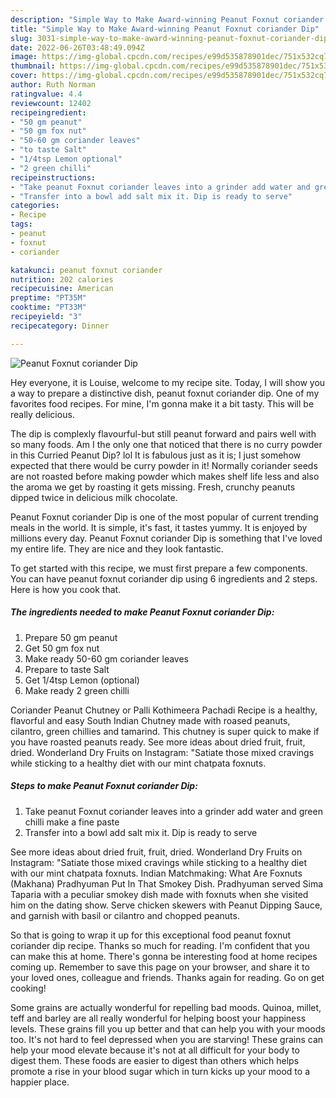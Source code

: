 ```yaml
---
description: "Simple Way to Make Award-winning Peanut Foxnut coriander Dip"
title: "Simple Way to Make Award-winning Peanut Foxnut coriander Dip"
slug: 3031-simple-way-to-make-award-winning-peanut-foxnut-coriander-dip
date: 2022-06-26T03:48:49.094Z
image: https://img-global.cpcdn.com/recipes/e99d535878901dec/751x532cq70/peanut-foxnut-coriander-dip-recipe-main-photo.jpg
thumbnail: https://img-global.cpcdn.com/recipes/e99d535878901dec/751x532cq70/peanut-foxnut-coriander-dip-recipe-main-photo.jpg
cover: https://img-global.cpcdn.com/recipes/e99d535878901dec/751x532cq70/peanut-foxnut-coriander-dip-recipe-main-photo.jpg
author: Ruth Norman
ratingvalue: 4.4
reviewcount: 12402
recipeingredient:
- "50 gm peanut"
- "50 gm fox nut"
- "50-60 gm coriander leaves"
- "to taste Salt"
- "1/4tsp Lemon optional"
- "2 green chilli"
recipeinstructions:
- "Take peanut Foxnut coriander leaves into a grinder add water and green chilli make a fine paste"
- "Transfer into a bowl add salt mix it. Dip is ready to serve"
categories:
- Recipe
tags:
- peanut
- foxnut
- coriander

katakunci: peanut foxnut coriander 
nutrition: 202 calories
recipecuisine: American
preptime: "PT35M"
cooktime: "PT33M"
recipeyield: "3"
recipecategory: Dinner

---
```



![Peanut Foxnut coriander Dip](https://img-global.cpcdn.com/recipes/e99d535878901dec/751x532cq70/peanut-foxnut-coriander-dip-recipe-main-photo.jpg)

Hey everyone, it is Louise, welcome to my recipe site. Today, I will show you a way to prepare a distinctive dish, peanut foxnut coriander dip. One of my favorites food recipes. For mine, I'm gonna make it a bit tasty. This will be really delicious.

The dip is complexly flavourful-but still peanut forward and pairs well with so many foods. Am I the only one that noticed that there is no curry powder in this Curried Peanut Dip? lol It is fabulous just as it is; I just somehow expected that there would be curry powder in it! Normally coriander seeds are not roasted before making powder which makes shelf life less and also the aroma we get by roasting it gets missing. Fresh, crunchy peanuts dipped twice in delicious milk chocolate.

Peanut Foxnut coriander Dip is one of the most popular of current trending meals in the world. It is simple, it's fast, it tastes yummy. It is enjoyed by millions every day. Peanut Foxnut coriander Dip is something that I've loved my entire life. They are nice and they look fantastic.


To get started with this recipe, we must first prepare a few components. You can have peanut foxnut coriander dip using 6 ingredients and 2 steps. Here is how you cook that.

<!--inarticleads1-->

##### The ingredients needed to make Peanut Foxnut coriander Dip:

1. Prepare 50 gm peanut
1. Get 50 gm fox nut
1. Make ready 50-60 gm coriander leaves
1. Prepare to taste Salt
1. Get 1/4tsp Lemon (optional)
1. Make ready 2 green chilli


Coriander Peanut Chutney or Palli Kothimeera Pachadi Recipe is a healthy, flavorful and easy South Indian Chutney made with roased peanuts, cilantro, green chillies and tamarind. This chutney is super quick to make if you have roasted peanuts ready. See more ideas about dried fruit, fruit, dried. Wonderland Dry Fruits on Instagram: &#34;Satiate those mixed cravings while sticking to a healthy diet with our mint chatpata foxnuts. 

<!--inarticleads2-->

##### Steps to make Peanut Foxnut coriander Dip:

1. Take peanut Foxnut coriander leaves into a grinder add water and green chilli make a fine paste
1. Transfer into a bowl add salt mix it. Dip is ready to serve


See more ideas about dried fruit, fruit, dried. Wonderland Dry Fruits on Instagram: &#34;Satiate those mixed cravings while sticking to a healthy diet with our mint chatpata foxnuts. Indian Matchmaking: What Are Foxnuts (Makhana) Pradhyuman Put In That Smokey Dish. Pradhyuman served Sima Taparia with a peculiar smokey dish made with foxnuts when she visited him on the dating show. Serve chicken skewers with Peanut Dipping Sauce, and garnish with basil or cilantro and chopped peanuts. 

So that is going to wrap it up for this exceptional food peanut foxnut coriander dip recipe. Thanks so much for reading. I'm confident that you can make this at home. There's gonna be interesting food at home recipes coming up. Remember to save this page on your browser, and share it to your loved ones, colleague and friends. Thanks again for reading. Go on get cooking!

Some grains are actually wonderful for repelling bad moods. Quinoa, millet, teff and barley are all really wonderful for helping boost your happiness levels. These grains fill you up better and that can help you with your moods too. It's not hard to feel depressed when you are starving! These grains can help your mood elevate because it's not at all difficult for your body to digest them. These foods are easier to digest than others which helps promote a rise in your blood sugar which in turn kicks up your mood to a happier place.
